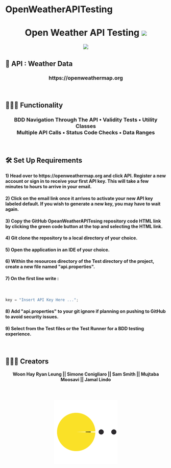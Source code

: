 # OpenWeatherAPITesting

<h1 align="center">Open Weather API Testing <img src="https://media.giphy.com/media/ZXxKKHVzgSzDOUsJw3/giphy.gif" width="40"></h1>
<p align="center">
  <a href="https://github.com/DenverCoder1/readme-typing-svg"><img src="https://readme-typing-svg.herokuapp.com?center=true&width=500&height=100&lines=API+Weather+Data;Easy+API+Calls+%2C+Easy+Methods%2C+Weather+Data;Junit+%26+Jackson;Ham-Crest+%2C+Mockito+%26+Cucumber"></a>
</p>

## 🤝 API : Weather Data
<h3 align="center">https://openweathermap.org</h4>

<br>

## 👨🏼‍💻 Functionality
<h3 align="center" >
BDD Navigation Through The API • Validity Tests • Utility Classes
<br>
Multiple API Calls • Status Code Checks • Data Ranges
</h4>



<br>

## 🛠️ Set Up Requirements
<h4 align="left">
1) Head over to https://openweathermap.org and click API. Register a new account or sign in to receive your first API key. This will take a few minutes to hours to arrive in your email.
</h4>
<h4 align="left">
2) Click on the email link once it arrives to activate your new API key labeled default. If you wish to generate a new key, you may have to wait again.
</h4>
<h4 align="left">
3) Copy the GitHub OpeanWeatherAPITesing repository code HTML link by clicking the green code button at the top and selecting the HTML link.
</h4>
<h4 align="left">
4) Git clone the repository to a local directory of your choice.
</h4>
<h4 align="left">
5) Open the application in an IDE of your choice.
</h4>
<h4 align="left">
6) Within the resources directory of the Test directory of the project, create a new file named "api.properties".
</h4>
<h4 align="left">
7) On the first line write :
</h4><br>

```java
key = "Insert API Key Here ...";
```

<h4 align="left">
8) Add "api.properties" to your git ignore if planning on pushing to GitHub to avoid security issues.
</h4>
<h4 align="left">
9) Select from the Test files or the Test Runner for a BDD testing experience.
</h4>
<br>


## 👨🏻‍🔧 Creators
<h4 align="center">Woon Hay Ryan Leung  ||  Simone Conigliaro ||  Sam Smith  ||  Mujtaba Moosavi ||  Jamal Lindo</h4>
<br>
<h4 align="center"><img src="https://raw.githubusercontent.com/Aniket965/Aniket965/master/pacman.svg?sanitize=true" width="200" height="200" ></h4>



